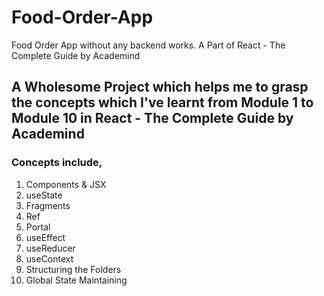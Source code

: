 # Food-Order-App
Food Order App without any backend works. A Part of React - The Complete Guide by Academind

## A Wholesome Project which helps me to grasp the concepts which I've learnt from Module 1 to Module 10 in React - The Complete Guide by Academind

### Concepts include,
1. Components & JSX
2. useState
3. Fragments
4. Ref
5. Portal
6. useEffect
7. useReducer
8. useContext
9. Structuring the Folders
10. Global State Maintaining
